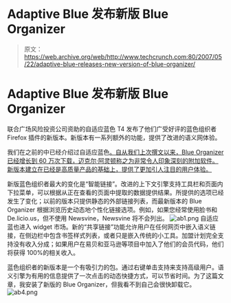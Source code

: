 # Adaptive Blue 发布新版 Blue Organizer 

> 原文：<https://web.archive.org/web/http://www.techcrunch.com:80/2007/05/22/adaptive-blue-releases-new-version-of-blue-organizer/>

# Adaptive Blue 发布新版 Blue Organizer

联合广场风险投资公司资助的自适应蓝色 T4 发布了他们广受好评的蓝色组织者 Firefox 插件的新版本。新版本有一系列额外的功能，提供了改进的语义网体验。

我们在之前的中已经介绍过自适应蓝色[。自从我们上次撰文以来，Blue Organizer 已经增长到 60 万次下载，迈克尔·阿灵顿称之为非常令人印象深刻的附加软件。新版本建立在已经是高质量产品的基础上，提供了更加引人注目的用户体验。](https://web.archive.org/web/20221209002405/http://www.beta.techcrunch.com/tag/adaptive-blue/)

新版蓝色组织者最大的变化是“智能链接”。改进的上下文引擎支持工具栏和页面内下拉菜单，可以根据从正在查看的页面中提取的数据提供结果。所提供的选项已经发生了变化；以前的版本只提供静态的外部链接列表，而最新版本的 Blue Organizer 根据浏览历史动态地个性化链接选项。例如，如果您经常使用脸书和 De.licio.us，但不使用 Newsvine，Newsvine 将不会列出。
![ab1.png](img/616f6cc267de88d0f5f6b655f0643ffc.png)
自适应蓝也进入 widget 市场。新的“共享链接”功能允许用户在任何网页中嵌入语义链接，在侧边栏中包含书签样式列表，或者只是嵌入传统的小工具。加盟计划完全支持没有收入分成；如果用户在易贝和亚马逊等项目中加入了他们的会员代码，他们将获得 100%的相关收入。


蓝色组织者的新版本是一个有吸引力的包。通过右键单击支持来支持高级用户。语义引擎为有用的信息提供了一次点击的动态快捷方式，可以节省时间。为了这篇文章，我安装了新版的 Blue Organizer，但我看不到自己会很快卸载它。
![ab4.png](img/313ea88d25c61761d15d757feffc162f.png)
